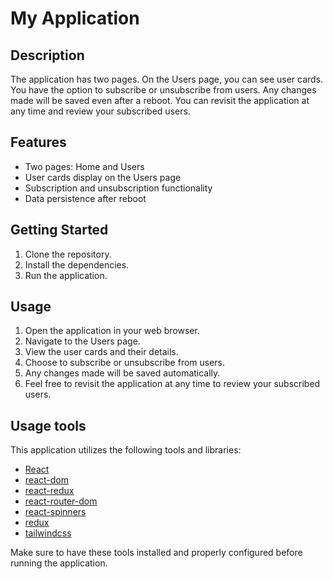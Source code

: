 # My Application

## Description

The application has two pages. On the Users page, you can see user cards. You have the option to subscribe or unsubscribe from users. Any changes made will be saved even after a reboot. You can revisit the application at any time and review your subscribed users.

## Features

- Two pages: Home and Users
- User cards display on the Users page
- Subscription and unsubscription functionality
- Data persistence after reboot

## Getting Started

1. Clone the repository.
2. Install the dependencies.
3. Run the application.

## Usage

1. Open the application in your web browser.
2. Navigate to the Users page.
3. View the user cards and their details.
4. Choose to subscribe or unsubscribe from users.
5. Any changes made will be saved automatically.
6. Feel free to revisit the application at any time to review your subscribed users.

## Usage tools
This application utilizes the following tools and libraries:

- [React](https://reactjs.org/)
- [react-dom](https://reactjs.org/docs/react-dom.html)
- [react-redux](https://react-redux.js.org/)
- [react-router-dom](https://reactrouter.com/web/guides/quick-start)
- [react-spinners](https://www.npmjs.com/package/react-spinners)
- [redux](https://redux.js.org/)
- [tailwindcss](https://tailwindcss.com/)

Make sure to have these tools installed and properly configured before running the application.
